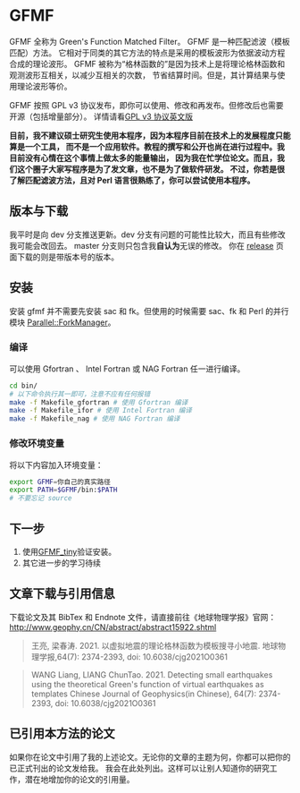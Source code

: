 # GFMF

GFMF 全称为 Green's Function Matched Filter。
GFMF 是一种匹配滤波（模板匹配）方法。
它相对于同类的其它方法的特点是采用的模板波形为依据波动方程合成的理论波形。
GFMF 被称为“格林函数的”是因为技术上是将理论格林函数和观测波形互相关，以减少互相关的次数，
节省结算时间。但是，其计算结果与使用理论波形等价。

GFMF 按照 GPL v3 协议发布，即你可以使用、修改和再发布。但修改后也需要开源（包括增量部分）。
详情请看[GPL v3 协议英文版](LICENSE)

**目前，我不建议硕士研究生使用本程序，因为本程序目前在技术上的发展程度只能算是一个工具，
而不是一个应用软件。教程的撰写和公开也尚在进行过程中。我目前没有心情在这个事情上做太多的能量输出，
因为我在忙学位论文。而且，我们这个圈子大家写程序是为了发文章，也不是为了做软件研发。
不过，你若是很了解匹配滤波方法，且对 Perl 语言很熟练了，你可以尝试使用本程序。**

## 版本与下载

我平时是向 dev 分支推送更新。dev 分支有问题的可能性比较大，而且有些修改我可能会改回去。
master 分支则只包含我**自认为**无误的修改。
你在 [release](https://github.com/wangliang1989/gfmf/releases)
页面下载的则是带版本号的版本。

## 安装

安装 gfmf 并不需要先安装 sac 和 fk。但使用的时候需要 sac、fk 和 Perl 的并行模块
[Parallel::ForkManager](https://metacpan.org/pod/Parallel::ForkManager)。

### 编译
可以使用 Gfortran 、 Intel Fortran 或 NAG Fortran 任一进行编译。
````bash
cd bin/
# 以下命令执行其一即可，注意不应有任何报错
make -f Makefile_gfortran # 使用 Gfortran 编译
make -f Makefile_ifor # 使用 Intel Fortran 编译
make -f Makefile_nag # 使用 NAG Fortran 编译
````

### 修改环境变量
将以下内容加入环境变量：
````bash
export GFMF=你自己的真实路径
export PATH=$GFMF/bin:$PATH
# 不要忘记 source
````

## 下一步

1. 使用[GFMF_tiny](https://github.com/wangliang1989/GFMF_tiny)验证安装。
2. 其它进一步的学习待续

## 文章下载与引用信息

下载论文及其 BibTex 和 Endnote 文件，请直接前往《地球物理学报》官网：
http://www.geophy.cn/CN/abstract/abstract15922.shtml

> 王亮, 梁春涛. 2021. 以虚拟地震的理论格林函数为模板搜寻小地震. 地球物理学报,64(7): 2374-2393, doi: 10.6038/cjg2021O0361

> WANG Liang, LIANG ChunTao. 2021. Detecting small earthquakes using the theoretical Green's function of virtual earthquakes as templates Chinese Journal of Geophysics(in Chinese), 64(7): 2374-2393, doi: 10.6038/cjg2021O0361

## 已引用本方法的论文

如果你在论文中引用了我的上述论文。无论你的文章的主题为何，你都可以把你的已正式刊出的论文发给我。
我会在此处列出。这样可以让别人知道你的研究工作，潜在地增加你的论文的引用量。
